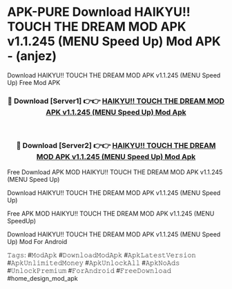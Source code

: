 # APK-PURE Download HAIKYU!! TOUCH THE DREAM MOD APK v1.1.245 (MENU Speed ​​Up) Mod APK - (anjez)
Download HAIKYU!! TOUCH THE DREAM MOD APK v1.1.245 (MENU Speed ​​Up) Free Mod APK

<div align="center">
<h3>🔴 Download [Server1] 👉👉 <a href="https://apk-comot.site?title=HAIKYU!!_TOUCH_THE_DREAM_MOD_APK_v1.1.245_(MENU_Speed_​​Up)">HAIKYU!! TOUCH THE DREAM MOD APK v1.1.245 (MENU Speed ​​Up) Mod Apk</a></h3><br>

<h3>🔴 Download [Server2] 👉👉 <a href="https://apk-comot.site?title=HAIKYU!!_TOUCH_THE_DREAM_MOD_APK_v1.1.245_(MENU_Speed_​​Up)">HAIKYU!! TOUCH THE DREAM MOD APK v1.1.245 (MENU Speed ​​Up) Mod Apk</a></h3>
</div>


Free Download APK MOD HAIKYU!! TOUCH THE DREAM MOD APK v1.1.245 (MENU Speed ​​Up)

Download HAIKYU!! TOUCH THE DREAM MOD APK v1.1.245 (MENU Speed ​​Up) 

Free APK MOD HAIKYU!! TOUCH THE DREAM MOD APK v1.1.245 (MENU Speed ​​Up) 

Download HAIKYU!! TOUCH THE DREAM MOD APK v1.1.245 (MENU Speed ​​Up) Mod For Android

𝚃𝚊𝚐𝚜: #𝙼𝚘𝚍𝙰𝚙𝚔 #𝙳𝚘𝚠𝚗𝚕𝚘𝚊𝚍𝙼𝚘𝚍𝙰𝚙𝚔 #𝙰𝚙𝚔𝙻𝚊𝚝𝚎𝚜𝚝𝚅𝚎𝚛𝚜𝚒𝚘𝚗 #𝙰𝚙𝚔𝚄𝚗𝚕𝚒𝚖𝚒𝚝𝚎𝚍𝙼𝚘𝚗𝚎𝚢 #𝙰𝚙𝚔𝚄𝚗𝚕𝚘𝚌𝚔𝙰𝚕𝚕 #𝙰𝚙𝚔𝙽𝚘𝙰𝚍𝚜 #𝚄𝚗𝚕𝚘𝚌𝚔𝙿𝚛𝚎𝚖𝚒𝚞𝚖 #𝙵𝚘𝚛𝙰𝚗𝚍𝚛𝚘𝚒𝚍 #𝙵𝚛𝚎𝚎𝙳𝚘𝚠𝚗𝚕𝚘𝚊𝚍 #home_design_mod_apk
